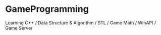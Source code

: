 # GameProgramming
Learning C++ / Data Structure &amp; Algorithm / STL / Game Math / WinAPI / Game Server
